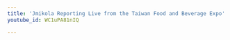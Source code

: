 ```yaml
---
title: 'Jmikola Reporting Live from the Taiwan Food and Beverage Expo'
youtube_id: WC1uPA81nIQ

---
```

